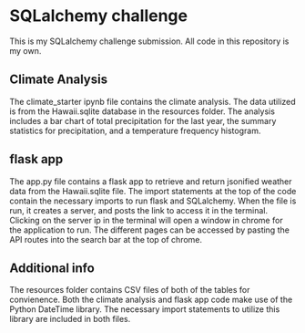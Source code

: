 # SQLalchemy challenge
This is my SQLalchemy challenge submission. All code in this repository is my own.
## Climate Analysis
The climate_starter ipynb file contains the climate analysis. The data utilized is from the Hawaii.sqlite database in the resources folder. The analysis includes a bar chart of total precipitation for the last year, the summary statistics for precipitation, and a temperature frequency histogram. 
## flask app
The app.py file contains a flask app to retrieve and return jsonified weather data from the Hawaii.sqlite file. The import statements at the top of the code contain the necessary imports to run flask and SQLalchemy. When the file is run, it creates a server, and posts the link to access it in the terminal. Clicking on the server ip in the terminal will open a window in chrome for the application to run. The different pages can be accessed by pasting the API routes into the search bar at the top of chrome. 
## Additional info
The resources folder contains CSV files of both of the tables for convienence. Both the climate analysis and flask app code make use of the Python DateTime library. The necessary import statements to utilize this library are included in both files. 
